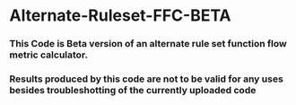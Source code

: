 # Alternate-Ruleset-FFC-BETA

### This Code is Beta version of an alternate rule set function flow metric calculator.
### Results produced by this code are not to be valid for any uses besides troubleshotting of the currently uploaded code
